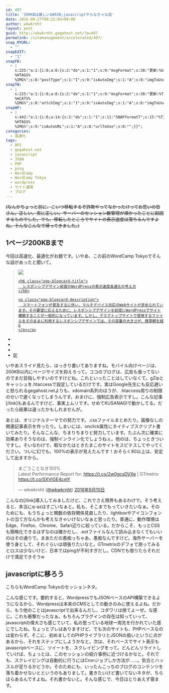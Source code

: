 ```yaml
---
id: 497
title: '200KBは厳しい&#038;javascriptやらなきゃな話'
date: 2016-09-27T00:22:03+09:00
author: wkwkrnht
layout: post
guid: http://wkwkrnht.gegahost.net/?p=497
permalink: /sitemanagement/accelerated/497/
snap_MYURL:
  - ""
snapEdIT:
  - "1"
snapFB:
  - |
    s:225:"a:1:{i:0;a:8:{s:2:"do";s:1:"1";s:9:"msgFormat";s:38:"更新:%URL% - %TITLE%
    %HTAGS%
    %IMG%";s:8:"postType";s:1:"I";s:9:"isAutoImg";s:1:"A";s:8:"imgToUse";s:0:"";s:9:"isAutoURL";s:1:"A";s:8:"urlToUse";s:0:"";s:4:"doFB";i:0;}}";
snapTW:
  - |
    s:225:"a:1:{i:0;a:8:{s:2:"do";s:1:"1";s:9:"msgFormat";s:38:"更新:%TITLE% - %URL%
    %HCATS%
    %IMG%";s:8:"attchImg";s:1:"1";s:9:"isAutoImg";s:1:"A";s:8:"imgToUse";s:0:"";s:9:"isAutoURL";s:1:"A";s:8:"urlToUse";s:0:"";s:4:"doTW";i:0;}}";
snapWP:
  - |
    s:442:"a:1:{i:0;a:14:{s:2:"do";s:1:"1";s:11:"SNAPformatT";s:15:"%TITLE% %HTAGS%";s:10:"SNAPformat";s:46:"<a class="embedly-card" href="%URL%">%URL%</a>";s:9:"isAutoImg";s:1:"A";s:8:"imgToUse";s:0:"";s:4:"doWP";i:0;s:11:"isPrePosted";s:1:"1";s:8:"isPosted";s:1:"1";s:4:"pgID";s:3:"629";s:5:"pDate";s:19:"2016-11-03 10:01:36";s:10:"msgTFormat";s:7:"%TITLE%";s:9:"msgFormat";s:21:"%URL%
    %HTAGS%
    %IMG%";s:9:"isAutoURL";s:1:"A";s:8:"urlToUse";s:0:"";}}";
categories:
  - 高速化
tags:
  - API
  - gegahost.net
  - javascript
  - JSON
  - PHP
  - ping
  - WordCamp
  - WordCamp Tokyo
  - wordpress
  - サイト運営
  - ブログ
---
```

<del datetime="2018-01-21T13:12:02+00:00">(なんかちょっと前に、こいつ移転するぞ詐欺やってなかったけってお思いの皆さん。正しい。実に正しい。サーバーのセッション数管理が煩かったことに起因するものでした。でも、移転したところでサイトの表示速度は落ちるんですよね。そんなこんなで帰ってきました。)</del>

## 1ページ200KBまで

今回は高速化、最適化がお題です。いやあ、この前のWordCamp Tokyoでそんな話があったと聞いて。  


<div class="ogp-blogcard">
  <blockquote cite="http://www.slideshare.net/takehora/wordpress-66116820">
    <img class="ogp-blogcard-img" src="https://cdn.slidesharecdn.com/ss_thumbnails/wordpress-160917082458-thumbnail-4.jpg?cb=1474129718" /> <a href="http://www.slideshare.net/takehora/wordpress-66116820" target="_blank" rel="noopener" tabindex="0" title="レスポンシブデザイン前提のWordPressの表示速度高速化の考え方" class="ogp-blogcard-info"> 
    
    <h6 class="ogp-blogcard-title">
      レスポンシブデザイン前提のWordPressの表示速度高速化の考え方
    </h6>
    
    <p class="ogp-blogcard-description">
      スマートフォンが普及するに伴い、マルチデバイス対応のWebサイトが求められています。その要望に応えるために、レスポンシブデザインを前提にWordPressでサイト構築することが一般的になっています。しかし、デスクトップサイトで使用するファイルをそのままに利用するレスポンシブデザインでは、その容量の大きさが、携帯網を経&
    </p></a>
  </blockquote>
  
  <ul class="ogp-blogcard-share">
    <li>
      <a href="https://twitter.com/share?url=http%3A%2F%2Fwww.slideshare.net%2Ftakehora%2Fwordpress-66116820&text=レスポンシブデザイン前提のWordPressの表示速度高速化の考え方" target="_blank" rel="noopener" tabindex="0" class="fab fa-twitter" title="Twitterへ共有する"></a>
    </li>
    <li>
      <a href="http://www.facebook.com/share.php?u=http%3A%2F%2Fwww.slideshare.net%2Ftakehora%2Fwordpress-66116820" target="_blank" rel="noopener" tabindex="0" class="fab fa-facebook-f" title="facebookrへ共有する"></a>
    </li>
    <li>
      <a href="http://getpocket.com/edit?url=http%3A%2F%2Fwww.slideshare.net%2Ftakehora%2Fwordpress-66116820&title=レスポンシブデザイン前提のWordPressの表示速度高速化の考え方" target="_blank" rel="noopener" tabindex="0" class="fab fa-get-pocket" title="pocketへ共有する"></a>
    </li>
    <li>
      <a href="http://b.hatena.ne.jp/add?mode=confirm&url=http%3A%2F%2Fwww.slideshare.net%2Ftakehora%2Fwordpress-66116820&title=レスポンシブデザイン前提のWordPressの表示速度高速化の考え方" target="_blank" rel="noopener" tabindex="0" title="はてブへ共有する"> B! </a>
    </li>
  </ul>
</div>

  
いやあスライド見たら、はっきり書いてありますね。モバイル向けページは、200KB以内にページサイズを抑えろって。ココのブログは、広告も張ってないのでまだ目指しやすいのですけどね。これといったことはしていなくて。gZipとキャッシュを.htaccessで設定しているだけです。実はGoogle先生にも反応遅いと怒られるgegahost.netよりも、xdomain系列のほうが、.htaccess周りの制限のせいで遅くなってしまうんです。おまけに、強制広告表示ですし。<a href="http://fwww7.com/2015/06/25/xdomain%E3%81%AEwordpress%E3%82%B5%E3%82%A4%E3%83%88%E3%82%92gzip%E5%9C%A7%E7%B8%AE%E3%81%95%E3%81%9B%E3%82%8B%E6%96%B9%E6%B3%95%E3%82%92%E7%B4%B9%E4%BB%8B%E3%83%BE%E2%88%80%EF%BD%80" title="" target="_blank" rel="noopener"></a>こんな記事[/link]もあるんですけど、事実上ムリです。せめてKUSANAGIで動かしてる。だったら結果は違ったかもしれませんが。

あとは、オリジナルテーマでの努力です。.cssファイルまとめたり。画像なしの関連記事表示を作ったり。しまいには、onclick属性にネイティブスクリプト書いてみたり。そんなこんな、ちまりちまりと努力しています。たぶん次に確実に効果ありそうなのは、強制インライン化でしょうねぇ。他のは、ちょっときついですし。そいなわけで、暇なかたはときたまこのサイトをスピテスしてやってください。ついに幻でも、100%の表示が見えたんです！おそらく80以上は、安定して出ますから。

<blockquote class="twitter-tweet" data-lang="ja">
  <p lang="ja" dir="ltr">
    まごうことなき100%<br />Latest Performance Report for: <a href="https://t.co/2w0gcsDVXe">https://t.co/2w0gcsDVXe</a> | GTmetrix <a href="https://t.co/SXVIGE4cmY">https://t.co/SXVIGE4cmY</a>
  </p>
  
  <p>
    &mdash; wkwkrnht (<a href="http://twitter.com/wkwkrnht" target="_blank" rel="noopener nofollow">@wkwkrnht</a>) <a href="https://twitter.com/wkwkrnht/status/774586605898113024">2016年9月10日</a>
  </p>
</blockquote>



<a href="https://ja.wordpress.org/plugins/minify-html-markup" title="" target="_blank" rel="noopener"></a>こんなの[/link]導入してみましたけど、これでさえ限界もあるわけで。そう考えると、本当にq-azはすごいなぁと。私も、そこまでもっていきたいなぁ。そのためにも、もうちょっと関数の依存関係見直したり、lightboxやアイコンフォントの当て方なんかも考えなきゃいけないなぁと思ったり。普通に、動作環境はEdge、Firefox、Chrome、Safari辺りに絞っている。だからこそ、もっとCSSも簡略化できるはずなのは確かだし、.eotファイルなんて読み込まなくてもいいのはその通りで。まあただの愚痴っちゃあ、愚痴なんですけど。海外サーバーを使う身として、それぐらいは頑張りたいなと。GTmetrixのデフォで測ってみるとロスは少ないけど、日本ではpingが不利すぎだし。CDNでも借りたらそれだけで満足できそうw

## javascriptに移ろう

こちらもWordCamp Tokyoのセッションネタ。

  
  


こんな感じです。要約すると、WordpressでもJSONベースのAPI構築できるようになるから、Wordpressは本来のCMSとしての動きのみに使えるよね。だから、もう他のことはjavascriptで出来るんだし、コダワリは捨てよーぜ。な感じ。これも衝撃だったなぁ。もちろんプラグインの存在は知っていって、javascriptの偉大さも感じていて、私の思っている地球一周先を行かれていた感じでしたね。ちょっとブレはありますけど、でも次のサイトも、PHPベースなのは変わらず。そこに、初めましてのPHPライブラリとJSONの扱いというに点があるから、それをステップにしようかなと。次は、それベースでサイト表示もjavascriptベースに、ツイートを、スクレイピングをって。どんどんリライトしていけば、ちょっとは、このセッションの紹介事例に近づけるかなと。それでも、スクレイピングは自動的に行うにはCronジョブしか方法が……。気合とハッスルが足りるかどうか。そのためにも、いったんこっちのブログのコンテンツを落ち着かせないとというのもありまして。書きたいけど書いてないネタが、ちらほらあるんですよね。それ書かないと。そんな感じで、今日はとりあえず寝ます。